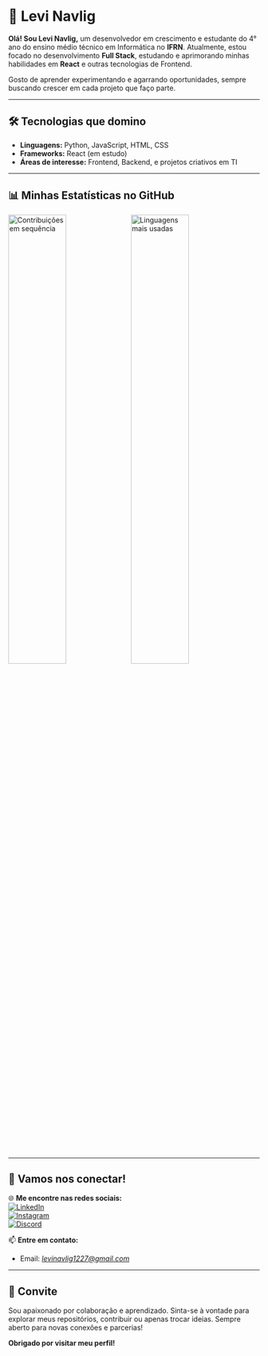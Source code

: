 # 🚀 Levi Navlig  

**Olá! Sou Levi Navlig,** um desenvolvedor em crescimento e estudante do 4° ano do ensino médio técnico em Informática no **IFRN**. Atualmente, estou focado no desenvolvimento **Full Stack**, estudando e aprimorando minhas habilidades em **React** e outras tecnologias de Frontend.  

Gosto de aprender experimentando e agarrando oportunidades, sempre buscando crescer em cada projeto que faço parte.  

---

## 🛠️ **Tecnologias que domino**  
- **Linguagens:** Python, JavaScript, HTML, CSS  
- **Frameworks:** React (em estudo)  
- **Áreas de interesse:** Frontend, Backend, e projetos criativos em TI  

---

## 📊 **Minhas Estatísticas no GitHub**  
<!--
<img src="https://github-readme-stats.vercel.app/api?username=levi-navlig&show_icons=true&theme=radical" alt="Estatísticas do GitHub de Levi" width="48%" />  
No Momento essa aqui vai estar econdida kkkkkk
-->
<img src="https://streak-stats.demolab.com?user=levi-navlig&theme=radical" alt="Contribuições em sequência" width="48%" />  

<img src="https://github-readme-stats.vercel.app/api/top-langs/?username=levi-navlig&layout=compact&theme=radical" alt="Linguagens mais usadas" width="48%" />  

---

## 🌟 **Vamos nos conectar!**  

🌐 **Me encontre nas redes sociais:**  
[![LinkedIn](https://img.shields.io/badge/LinkedIn-0077B5?style=for-the-badge&logo=linkedin&logoColor=white)](https://linkedin.com/in/levi-navlig)  
[![Instagram](https://img.shields.io/badge/Instagram-E4405F?style=for-the-badge&logo=instagram&logoColor=white)](https://instagram.com/navlig_levi)  
[![Discord](https://img.shields.io/badge/Discord-7289DA?style=for-the-badge&logo=discord&logoColor=white)](https://discord.com/invite/navlig_levi)  

📫 **Entre em contato:**  
- Email: *levinavlig1227@gmail.com*  

---

## 🎯 **Convite**  
Sou apaixonado por colaboração e aprendizado. Sinta-se à vontade para explorar meus repositórios, contribuir ou apenas trocar ideias. Sempre aberto para novas conexões e parcerias!  

**Obrigado por visitar meu perfil!**  

<!--
- Caso queira mais personalização, acesse os geradores:  
  - [GitHub Readme Stats](https://github.com/anuraghazra/github-readme-stats)  
  - [GitHub Streak Stats](https://github.com/denvercoder1/github-readme-streak-stats)  

- 🔭 I’m currently working on ...
- 🌱 I’m currently learning ...
- 👯 I’m looking to collaborate on ...
- 🤔 I’m looking for help with ...
- 💬 Ask me about ...
- 📫 How to reach me: ...
- 😄 Pronouns: ...
- ⚡ Fun fact: ...
-->
